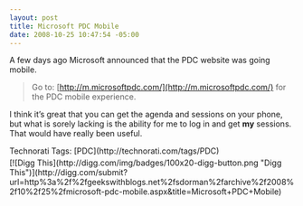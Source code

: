 ```yaml
---
layout: post
title: Microsoft PDC Mobile
date: 2008-10-25 10:47:54 -05:00
---
```


A few days ago Microsoft announced that the PDC website was going mobile.

> Go to: [http://m.microsoftpdc.com/](http://m.microsoftpdc.com/) for the PDC mobile experience.

I think it’s great that you can get the agenda and sessions on your phone, but what is sorely lacking is the ability for me to log in and get **my** sessions. That would have really been useful.
  <div style="padding-bottom: 0px; margin: 0px; padding-left: 0px; padding-right: 0px; display: inline; float: none; padding-top: 0px" id="scid:0767317B-992E-4b12-91E0-4F059A8CECA8:0535abce-1b62-4c6f-9409-6d9262cc92ae" class="wlWriterSmartContent">Technorati Tags: [PDC](http://technorati.com/tags/PDC)</div><div class="wlWriterHeaderFooter" style="text-align:left; margin:0px; padding:4px 0px 4px 0px;">[![Digg This](http://digg.com/img/badges/100x20-digg-button.png "Digg This")](http://digg.com/submit?url=http%3a%2f%2fgeekswithblogs.net%2fsdorman%2farchive%2f2008%2f10%2f25%2fmicrosoft-pdc-mobile.aspx&title=Microsoft+PDC+Mobile)</div>
